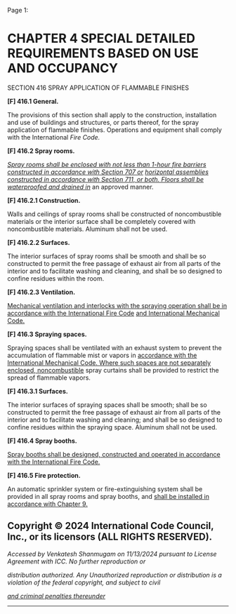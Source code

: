 Page 1:

# CHAPTER 4 SPECIAL DETAILED REQUIREMENTS BASED ON USE AND OCCUPANCY

 SECTION 416
 SPRAY APPLICATION OF FLAMMABLE FINISHES

**[F] 416.1 General.**

The provisions of this section shall apply to the construction, installation and use of buildings and structures, or parts
thereof, for the spray application of flammable finishes. Operations and equipment shall comply with the International
_Fire Code._

**[F] 416.2 Spray rooms.**

_[Spray rooms shall be enclosed with not less than 1-hour fire barriers constructed in accordance with Section 707 or](http://codes.iccsafe.org/#VACC2021P1_Ch07_Sec707)_
_[horizontal assemblies constructed in accordance with Section 711, or both. Floors shall be waterproofed and drained in](http://codes.iccsafe.org/#VACC2021P1_Ch07_Sec711)_
an approved manner.



**[F] 416.2.1 Construction.**


Walls and ceilings of spray rooms shall be constructed of noncombustible materials or the interior surface shall be
completely covered with noncombustible materials. Aluminum shall not be used.

**[F] 416.2.2 Surfaces.**

The interior surfaces of spray rooms shall be smooth and shall be so constructed to permit the free passage of exhaust
air from all parts of the interior and to facilitate washing and cleaning, and shall be so designed to confine residues within
the room.

**[F] 416.2.3 Ventilation.**

[Mechanical ventilation and interlocks with the spraying operation shall be in accordance with the International Fire Code](http://codes.iccsafe.org/#VACC2021P1_Ch35_PromICC_RefStdIFC_21)
[and International Mechanical Code.](http://codes.iccsafe.org/#VACC2021P1_Ch35_PromICC_RefStdIMC_21)



**[F] 416.3 Spraying spaces.**


Spraying spaces shall be ventilated with an exhaust system to prevent the accumulation of flammable mist or vapors in
[accordance with the International Mechanical Code. Where such spaces are not separately enclosed, noncombustible](http://codes.iccsafe.org/#VACC2021P1_Ch35_PromICC_RefStdIMC_21)
spray curtains shall be provided to restrict the spread of flammable vapors.



**[F] 416.3.1 Surfaces.**


The interior surfaces of spraying spaces shall be smooth; shall be so constructed to permit the free passage of exhaust
air from all parts of the interior and to facilitate washing and cleaning; and shall be so designed to confine residues within
the spraying space. Aluminum shall not be used.

**[F] 416.4 Spray booths.**

[Spray booths shall be designed, constructed and operated in accordance with the International Fire Code.](http://codes.iccsafe.org/#VACC2021P1_Ch35_PromICC_RefStdIFC_21)

**[F] 416.5 Fire protection.**

An automatic sprinkler system or fire-extinguishing system shall be provided in all spray rooms and spray booths, and
[shall be installed in accordance with Chapter 9.](http://codes.iccsafe.org/#VACC2021P1_Ch09)

## Copyright © 2024 International Code Council, Inc., or its licensors (ALL RIGHTS RESERVED).

_Accessed by Venkatesh Shanmugam on 11/13/2024 pursuant to License Agreement with ICC. No further reproduction or_

_distribution authorized. Any Unauthorized reproduction or distribution is a violation of the federal copyright, and subject to civil_

_[and criminal penalties thereunder](http://codes.iccsafe.org/content/VACC2021P1/chapter-4-special-detailed-requirements-based-on-use-and-occupancy#VACC2021P1_Ch04_Sec416)_


-----



